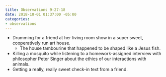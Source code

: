 ```yaml
---
title: Observations 9-27-18
date: 2018-10-01 01:37:00 -05:00
categories:
- observations
---
```


- Drumming for a friend at her living room show in a super sweet, cooperatively run art house.
	- The house tambourine that happened to be shaped like a Jesus fish.
- Killing a mosquito while listening to a homework-assigned interview with philosopher Peter Singer about the ethics of our interactions with animals.
- Getting a really, really sweet check-in text from a friend.